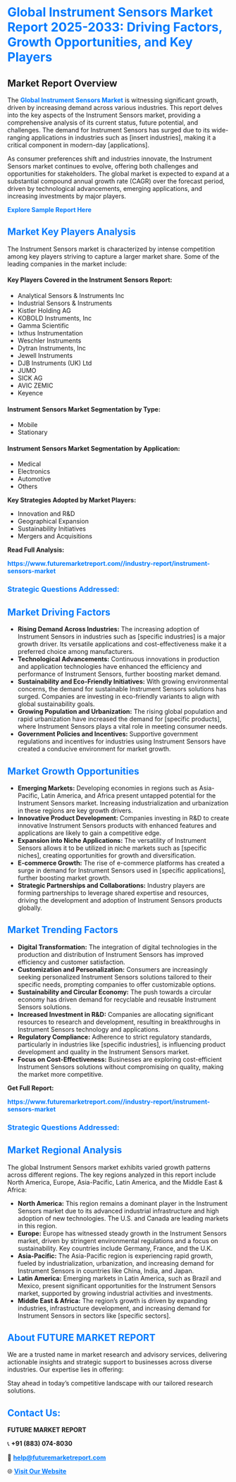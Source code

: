 <h1 style="color: #007BFF;">Global Instrument Sensors Market Report 2025-2033: Driving Factors, Growth Opportunities, and Key Players</h1>

<section id="overview">
<h2>Market Report Overview</h2>
<p>The <a href="https://www.futuremarketreport.com//industry-report/instrument-sensors-market" style="color: #007BFF; text-decoration: none;"><strong>Global Instrument Sensors Market</strong></a> is witnessing significant growth, driven by increasing demand across various industries. This report delves into the key aspects of the Instrument Sensors market, providing a comprehensive analysis of its current status, future potential, and challenges. The demand for Instrument Sensors has surged due to its wide-ranging applications in industries such as [insert industries], making it a critical component in modern-day [applications].</p>
<p>As consumer preferences shift and industries innovate, the Instrument Sensors market continues to evolve, offering both challenges and opportunities for stakeholders. The global market is expected to expand at a substantial compound annual growth rate (CAGR) over the forecast period, driven by technological advancements, emerging applications, and increasing investments by major players.</p>
</section>

<section id="overview">
<p><a href="https://www.futuremarketreport.com//request-sample/reportId=52703" style="color: #007BFF; text-decoration: none;"><strong>Explore Sample Report Here</strong></a></p>
</section>

<section id="key-players">
<h2 style="color: #007BFF;">Market Key Players Analysis</h2>
<p>The Instrument Sensors market is characterized by intense competition among key players striving to capture a larger market share. Some of the leading companies in the market include:</p>
<h4>Key Players Covered in the Instrument Sensors Report:</h4>
<ul><li>Analytical Sensors &amp; Instruments Inc</li><li>Industrial Sensors &amp; Instruments</li><li>Kistler Holding AG</li><li>KOBOLD Instruments, Inc</li><li>Gamma Scientific</li><li>Ixthus Instrumentation</li><li>Weschler Instruments</li><li>Dytran Instruments, Inc</li><li>Jewell Instruments</li><li>DJB Instruments (UK) Ltd</li><li>JUMO</li><li>SICK AG</li><li>AVIC ZEMIC</li><li>Keyence</li></ul>
<h4>Instrument Sensors Market Segmentation by Type:</h4>
<ul><li>Mobile</li><li>Stationary</li></ul>

<h4>Instrument Sensors Market Segmentation by Application:</h4>
<ul><li>Medical</li><li>Electronics</li><li>Automotive</li><li>Others</li></ul>
<p><strong>Key Strategies Adopted by Market Players:</strong></p>
<ul>
<li>Innovation and R&D</li>
<li>Geographical Expansion</li>
<li>Sustainability Initiatives</li>
<li>Mergers and Acquisitions</li>
</ul>
</section>

<section>
<p><strong>Read Full Analysis: </strong></p><a href="https://www.futuremarketreport.com//industry-report/instrument-sensors-market" style="color: #007BFF; text-decoration: none;"><strong>https://www.futuremarketreport.com//industry-report/instrument-sensors-market</strong></a>
<h3 style="color: #007BFF;">Strategic Questions Addressed:</h3>
</section>

<section id="driving-factors">
<h2 style="color: #007BFF;">Market Driving Factors</h2>
<ul>
<li><strong>Rising Demand Across Industries:</strong> The increasing adoption of Instrument Sensors in industries such as [specific industries] is a major growth driver. Its versatile applications and cost-effectiveness make it a preferred choice among manufacturers.</li>
<li><strong>Technological Advancements:</strong> Continuous innovations in production and application technologies have enhanced the efficiency and performance of Instrument Sensors, further boosting market demand.</li>
<li><strong>Sustainability and Eco-Friendly Initiatives:</strong> With growing environmental concerns, the demand for sustainable Instrument Sensors solutions has surged. Companies are investing in eco-friendly variants to align with global sustainability goals.</li>
<li><strong>Growing Population and Urbanization:</strong> The rising global population and rapid urbanization have increased the demand for [specific products], where Instrument Sensors plays a vital role in meeting consumer needs.</li>
<li><strong>Government Policies and Incentives:</strong> Supportive government regulations and incentives for industries using Instrument Sensors have created a conducive environment for market growth.</li>
</ul>
</section>

<section id="growth-opportunities">
<h2 style="color: #007BFF;">Market Growth Opportunities</h2>
<ul>
<li><strong>Emerging Markets:</strong> Developing economies in regions such as Asia-Pacific, Latin America, and Africa present untapped potential for the Instrument Sensors market. Increasing industrialization and urbanization in these regions are key growth drivers.</li>
<li><strong>Innovative Product Development:</strong> Companies investing in R&D to create innovative Instrument Sensors products with enhanced features and applications are likely to gain a competitive edge.</li>
<li><strong>Expansion into Niche Applications:</strong> The versatility of Instrument Sensors allows it to be utilized in niche markets such as [specific niches], creating opportunities for growth and diversification.</li>
<li><strong>E-commerce Growth:</strong> The rise of e-commerce platforms has created a surge in demand for Instrument Sensors used in [specific applications], further boosting market growth.</li>
<li><strong>Strategic Partnerships and Collaborations:</strong> Industry players are forming partnerships to leverage shared expertise and resources, driving the development and adoption of Instrument Sensors products globally.</li>
</ul>
</section>

<section id="trending-factors">
<h2 style="color: #007BFF;">Market Trending Factors</h2>
<ul>
<li><strong>Digital Transformation:</strong> The integration of digital technologies in the production and distribution of Instrument Sensors has improved efficiency and customer satisfaction.</li>
<li><strong>Customization and Personalization:</strong> Consumers are increasingly seeking personalized Instrument Sensors solutions tailored to their specific needs, prompting companies to offer customizable options.</li>
<li><strong>Sustainability and Circular Economy:</strong> The push towards a circular economy has driven demand for recyclable and reusable Instrument Sensors solutions.</li>
<li><strong>Increased Investment in R&D:</strong> Companies are allocating significant resources to research and development, resulting in breakthroughs in Instrument Sensors technology and applications.</li>
<li><strong>Regulatory Compliance:</strong> Adherence to strict regulatory standards, particularly in industries like [specific industries], is influencing product development and quality in the Instrument Sensors market.</li>
<li><strong>Focus on Cost-Effectiveness:</strong> Businesses are exploring cost-efficient Instrument Sensors solutions without compromising on quality, making the market more competitive.</li>
</ul>
</section>

<section>
<p><strong>Get Full Report: </strong></p><a href="https://www.futuremarketreport.com//industry-report/instrument-sensors-market" style="color: #007BFF; text-decoration: none;"><strong>https://www.futuremarketreport.com//industry-report/instrument-sensors-market</strong></a>
<h3 style="color: #007BFF;">Strategic Questions Addressed:</h3>
</section>


<section id="regional-analysis">
<h2 style="color: #007BFF;">Market Regional Analysis</h2>
<p>The global Instrument Sensors market exhibits varied growth patterns across different regions. The key regions analyzed in this report include North America, Europe, Asia-Pacific, Latin America, and the Middle East & Africa:</p>
<ul>
<li><strong>North America:</strong> This region remains a dominant player in the Instrument Sensors market due to its advanced industrial infrastructure and high adoption of new technologies. The U.S. and Canada are leading markets in this region.</li>
<li><strong>Europe:</strong> Europe has witnessed steady growth in the Instrument Sensors market, driven by stringent environmental regulations and a focus on sustainability. Key countries include Germany, France, and the U.K.</li>
<li><strong>Asia-Pacific:</strong> The Asia-Pacific region is experiencing rapid growth, fueled by industrialization, urbanization, and increasing demand for Instrument Sensors in countries like China, India, and Japan.</li>
<li><strong>Latin America:</strong> Emerging markets in Latin America, such as Brazil and Mexico, present significant opportunities for the Instrument Sensors market, supported by growing industrial activities and investments.</li>
<li><strong>Middle East & Africa:</strong> The region’s growth is driven by expanding industries, infrastructure development, and increasing demand for Instrument Sensors in sectors like [specific sectors].</li>
</ul>
</section>

<footer>
<h2 style="color: #007BFF;">About FUTURE MARKET REPORT</h2>
<p>We are a trusted name in market research and advisory services, delivering actionable insights and strategic support to businesses across diverse industries. Our expertise lies in offering:</p>

<p>Stay ahead in today’s competitive landscape with our tailored research solutions.</p>

<h2 style="color: #007BFF;">Contact Us:</h2>
<p><strong>FUTURE MARKET REPORT</strong></p>
<p>📞 <strong>+91 (883) 074-8030</strong></p>
<p>📧 <strong><a href="mailto:help@futuremarketreport.com" style="color: #007BFF;">help@futuremarketreport.com</a></strong></p>
<p>🌐 <strong><a href="https://www.futuremarketreport.com/" style="color: #007BFF;">Visit Our Website</a></strong></p>
</footer>